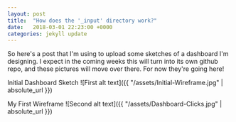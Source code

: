 ```yaml
---
layout: post
title:  "How does the '_input' directory work?"
date:   2018-03-01 22:23:00 +0000
categories: jekyll update
---
```

So here's a post that I'm using to upload some sketches of a dashboard I'm
designing. I expect in the coming weeks this will turn into its own github
repo, and these pictures will move over there. For now they're going here!

Initial Dashboard Sketch
![First alt text]({{ "/assets/Initial-Wireframe.jpg" | absolute_url }})

My First Wireframe
![Second alt text]({{ "/assets/Dashboard-Clicks.jpg" | absolute_url }})
